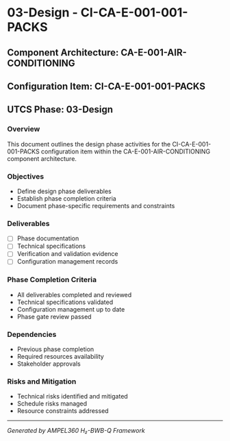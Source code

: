 # 03-Design - CI-CA-E-001-001-PACKS

## Component Architecture: CA-E-001-AIR-CONDITIONING
## Configuration Item: CI-CA-E-001-001-PACKS
## UTCS Phase: 03-Design

### Overview
This document outlines the design phase activities for the CI-CA-E-001-001-PACKS configuration item within the CA-E-001-AIR-CONDITIONING component architecture.

### Objectives
- Define design phase deliverables
- Establish phase completion criteria
- Document phase-specific requirements and constraints

### Deliverables
- [ ] Phase documentation
- [ ] Technical specifications
- [ ] Verification and validation evidence
- [ ] Configuration management records

### Phase Completion Criteria
- All deliverables completed and reviewed
- Technical specifications validated
- Configuration management up to date
- Phase gate review passed

### Dependencies
- Previous phase completion
- Required resources availability
- Stakeholder approvals

### Risks and Mitigation
- Technical risks identified and mitigated
- Schedule risks managed
- Resource constraints addressed

---
*Generated by AMPEL360 H₂-BWB-Q Framework*

